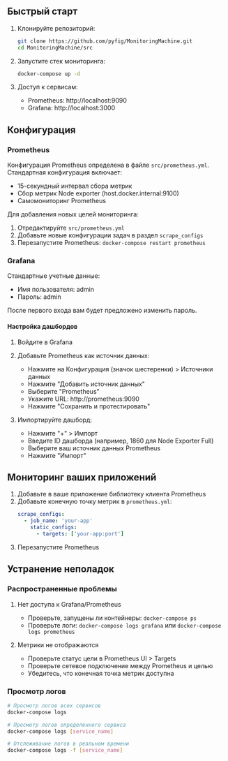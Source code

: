 ## Быстрый старт

1. Клонируйте репозиторий:
   ```bash
   git clone https://github.com/pyfig/MonitoringMachine.git
   cd MonitoringMachine/src
   ```

2. Запустите стек мониторинга:
   ```bash
   docker-compose up -d
   ```

3. Доступ к сервисам:
   - Prometheus: http://localhost:9090
   - Grafana: http://localhost:3000

## Конфигурация

### Prometheus

Конфигурация Prometheus определена в файле `src/prometheus.yml`. Стандартная конфигурация включает:

- 15-секундный интервал сбора метрик
- Сбор метрик Node exporter (host.docker.internal:9100)
- Самомониторинг Prometheus

Для добавления новых целей мониторинга:

1. Отредактируйте `src/prometheus.yml`
2. Добавьте новые конфигурации задач в раздел `scrape_configs`
3. Перезапустите Prometheus: `docker-compose restart prometheus`

### Grafana

Стандартные учетные данные:
- Имя пользователя: admin
- Пароль: admin

После первого входа вам будет предложено изменить пароль.

#### Настройка дашбордов

1. Войдите в Grafana
2. Добавьте Prometheus как источник данных:
   - Нажмите на Конфигурация (значок шестеренки) > Источники данных
   - Нажмите "Добавить источник данных"
   - Выберите "Prometheus"
   - Укажите URL: http://prometheus:9090
   - Нажмите "Сохранить и протестировать"

3. Импортируйте дашборд:
   - Нажмите "+" > Импорт
   - Введите ID дашборда (например, 1860 для Node Exporter Full)
   - Выберите ваш источник данных Prometheus
   - Нажмите "Импорт"

## Мониторинг ваших приложений

1. Добавьте в ваше приложение библиотеку клиента Prometheus
2. Добавьте конечную точку метрик в `prometheus.yml`:
   ```yaml
   scrape_configs:
     - job_name: 'your-app'
       static_configs:
         - targets: ['your-app:port']
   ```
3. Перезапустите Prometheus

## Устранение неполадок

### Распространенные проблемы

1. Нет доступа к Grafana/Prometheus
   - Проверьте, запущены ли контейнеры: `docker-compose ps`
   - Проверьте логи: `docker-compose logs grafana` или `docker-compose logs prometheus`

2. Метрики не отображаются
   - Проверьте статус цели в Prometheus UI > Targets
   - Проверьте сетевое подключение между Prometheus и целью
   - Убедитесь, что конечная точка метрик доступна

### Просмотр логов

```bash
# Просмотр логов всех сервисов
docker-compose logs

# Просмотр логов определенного сервиса
docker-compose logs [service_name]

# Отслеживание логов в реальном времени
docker-compose logs -f [service_name]
```
